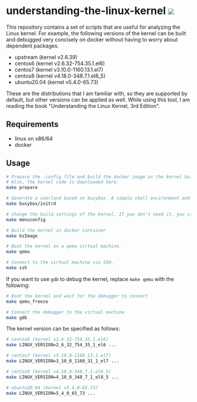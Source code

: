 # understanding-the-linux-kernel ![](https://github.com/bobuhiro11/understanding-the-linux-kernel/workflows/action/badge.svg)

This repository contains a set of scripts that are useful for analyzing the Linux kernel. For example, the following versions of the kernel can be built and debugged very concisely on docker without having to worry about dependent packages.

- upstream (kernel v2.6.39)
- centos6 (kernel v2.6.32-754.35.1.el6)
- centos7 (kernel v3.10.0-1160.13.1.el7)
- centos8 (kernel v4.18.0-348.7.1.el8_5)
- ubuntu20.04 (kernel v5.4.0-65.73)

These are the distributions that I am familiar with, so they are supported by default, but other versions can be applied as well.
While using this tool, I am reading the book "Understanding the Linux Kernel, 3rd Edition".

## Requirements

- linux on x86/64
- docker

## Usage

```bash
# Prepare the .config file and build the docker image as the kernel build environment.
# Also, the kernel code is downloaded here.
make prepare

# Generate a userland based on busybox. A simple shell environment and SSH server are included.
make busybox/initrd

# Change the build settings of the kernel. If you don't need it, you can skip this step.
make menuconfig

# Build the kernel in docker container
make bzImage

# Boot the kernel on a qemu virtual machine.
make qemu

# Connect to the virtual machine via SSH.
make ssh
```

If you want to use `gdb` to debug the kernel, replace `make qemu` with the following:

```bash
# Boot the kernel and wait for the debugger to connect
make qemu_freeze

# Connect the debugger to the virtual machine
make gdb
```

The kernel version can be specified as follows:

```bash
# centos6 (kernel v2.6.32-754.35.1.el6)
make LINUX_VERSION=2_6_32_754_35_1_el6 ...

# centos7 (kernel v3.10.0-1160.13.1.el7)
make LINUX_VERSION=3_10_0_1160_31_1_el7 ...

# centos8 (kernel v4.18.0-348.7.1.el8_5)
make LINUX_VERSION=4_18_0_348_7_1_el8_5 ...

# ubuntu20.04 (kernel v5.4.0-65.73)
make LINUX_VERSION=5_4_0_65_73 ...
```
